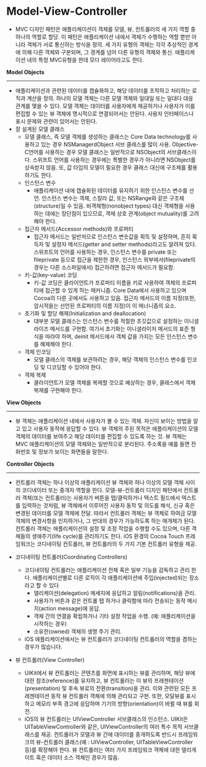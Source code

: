 # Model-View-Controller

- MVC 디자인 패턴은 애플리케이션이 객체를 모델, 뷰, 컨트롤러의 세 가지 역할 중 하나의 역할로 할당. 이 패턴은 애플리케이션 내에서 객체가 수행하는 역할 뿐만 아니라 객체가 서로 통신하는 방식을 정의. 세 가지 유형의 객체는 각각 추상적인 경계에 의해 다른 객체와 구분되며, 그 경계를 넘어 다른 유형의 객체와 통신. 애플리케이션 내의 특정 MVC유형을 한데 모다 레이어라고도 한다.

**Model Objects**

---

- 애플리케이션과 관련된 데이터를 캡슐화하고, 해당 데이터를 조작하고 처리하는 로직과 계산을 정의. 하나의 모델 객체는 다른 모델 객체와 일대일 또는 일대다 대응 관계를 맺을 수 있다. 모델 객체는 데이터를 사용자에게 제공하거나 사용자가 이를 편집할 수 있는 뷰 객체에 명시적으로 연결되어서는 안된다. 사용자 인터페이스나 표시 문제와 관련이 있어서는 안된다.
- 잘 설계된 모델 클래스
    - 모델 클래스, 즉 모델 객체를 생성하는 클래스는 Core Data technology를 사용하고 있는 경우 NSManagerdObject 서브 클래스를 많이 사용. Objective-C언어를 사용하는 경우 모델 클래스는 일반적으로 NSObject의 서브클래스이다. 스위프트 언어를 사용하는 경우에는 특별한 경우가 아니라면 NSObject를 상속받지 않음. 또, 값 타입의 모델이 필요한 경우 클래스 대신에 구조체를 활용하기도 한다.
    - 인스턴스 변수
        - 애플리케이션 내에 캡슐화된 데이터를 유지하기 위한 인스턴스 변수를 선언. 인스턴스 변수는 객체, 스칼라 값, 또는 NSRange와 같은 구조체(structure)일 수 있음. 비객체형(nonobject types) 대신 객체형을 사용하는 데에는 장단점이 있으므로, 객체 상호 관계(object mutuality)를 고려해야 한다.
    - 접근자 메서드(Accessor methods)와 프로퍼티
        - 접근자 메서드는 일반저으로 인스턴스 변숫값을 획득 및 설정하며, 흔히 휙득자 및 설정자 메서드(getter and setter methods)라고도 알려져 있다. 스위프트의 언어를 사용하는 경우, 인스턴스 변수를 private 또는 fileprivate 등으로 접근을 제한한 경우, 인스턴스 외부에서(fileprivate의 경우는 다른 소스파일에서) 접근하려면 접근자 메서드가 필요함.
    - 키-값(key-value) 코딩
        - 키-값 코딩은 클라이언트가 프로퍼티 이름을 키로 사용하여 객체의 프로퍼티에 접근할 수 있게 하는 메커니즘. Core Data에서 사용하고 있으며 Cocoa의 다른 곳에서도 사용하고 있음. 접근자 메서드의 이름 지정(또한, 암시적을는 선언된 프로퍼티의 이름 지정)이 이 메너니즘의 요소.
    - 초기화 및 할당 해제(Initialization and deallocation)
        - 대부분 모델 클래스는 인스턴스 변수를 적절한 초깃값으로 설정하는 이니셜라이즈 메서드를 구현함. 여기서 초기화는 이니셜라이저 메서드의 표준 형식을 따라야 하며, deinit 메서드에서 객체 값을 가지는 모든 인스턴스 변수를 해제해야 한다.
    - 객체 인코딩
        - 모델 클래스의 객체를 보관하려는 경우, 해당 객체의 인스턴스 변수를 인코딩 및 디코딩할 수 있어야 한다.
    - 객체 복제
        - 클라이언트가 모델 객체를 복제할 것으로 예상하는 경우, 클래스에서 객체 복제를 구현해야 한다.

**View Objects**

---

- 뷰 객체는 애플리케이션 내에서 사용자가 볼 수 있는 객체. 자신이 보이는 방법을 알고 있고 사용자 동작에 응답할 수 있다. 뷰 객체의 주된 목적은 애플리케이션의 모델 객체의 데이터를 보여주고 해당 데이터를 편집할 수 있도록 하는 것. 뷰 객체는 MVC 애플리케이션의 모델 객체와는 일반적으로 분리된다. 주소록을 예를 들면 전화번호 및 정보가 보이는 화면들을 말한다.

**Controller Objects**

---

- 컨트롤러 객체는 하나 이상의 애플리케이션 뷰 객체와 하나 이상의 모델 객체 사이의 코디네이터 또는 중개자 역할을 한다. 모델-뷰-컨트롤러 디자인 패턴에서 컨트롤러 객체(또는 컨트롤러)는 사용자가 버튼을 탭/클릭하거나 텍스트 필드에서 텍스트를 입력하는 것처럼, 뷰 객체에서 이루어진 사용자 동작 및 의도를 해석, 신규 혹은 변경된 데이터를 모델 객체에 전달. 따라서 컨트롤러 객체는 뷰 객체로 하여금 모델 객체의 변경사항을 인지하거나, 그 반대의 경우가 가능하도록 하는 매개체가 된다. 컨트롤러 객체는 애플리케이션의 설정 및 조정 작업을 수행할 수도 있으며, 다른 객체들의 생애주기(life cycle)를 관리하기도 한다. iOS 환경의 Cocoa Touch 프레임워크는 코디네이팅 컨트롤러, 뷰 컨트롤러의 두 가지 기본 컨트롤러 유형을 제공.

- 코디네이팅 컨트롤러(Coordinating Controllers)
    - 코디네이팅 컨트롤러는 애플리케이션 전체 혹은 일부 기능을 감독하고 관리 한다. 애플리케이션별로 다른 로직이 각 애플리케이션에 주입(injected)되는 장소라고 할 수 있다
        - 델리케이션(delegation) 메세지에 응답하고 알림(notifications)을 관리.
        - 사용자가 버튼과 같은 컨트롤 탭 하거나 클릭함에 따라 전송되는 동작 메시지(action message)에 응답.
        - 객체 간의 연결을 확립하거나 기타 설정 작업을 수행. (예: 애플리케이션을 시작하는 경우)
        - 소유한(owned) 객체의 생명 주기 관리.
    - iOS 애플리케이션에서는 뷰 컨트롤러가 코디네이팅 컨트롤러의 역할을 겸하는 경우가 많습니다.

- 뷰 컨트롤러(View Controller)
    - UIKit에서 뷰 컨트롤러는 콘텐츠를 화면에 표시하는 뷰를 관리하며, 해당 뷰에 대한 참조(reference)를 유지하고, 뷰 컨트롤러는 이 뷰의 프레젠테이션(presentation) 및 후속 뷰로의 전환(transition)을 관리. 이와 관련된 모든 프레젠테이션 동작 뷰 컨트롤러 객체에 의해 관리되고 구현. 또한, 모달뷰를 표시하고 메모리 부족 경고에 응답하며 기기의 방향(orientation)이 바뀔 때 뷰를 회전.
    - iOS의 뷰 컨트롤러는 UIViewController 서브클래스의 인스턴스. UIKit은 UITableViewController와 같은, UIViewController의 여러 특수 목적 서브클래스를 제공. 컨트롤러가 모델과 뷰 간에 데이터를 중개하도록 반드시 프레임워크의 뷰-컨트롤러 클래스(예 : UIViewController, UITableViewController 등)를 확장해야 한다. 뷰 컨트롤러는 여러 가지 프레임워크 객체에 대한 델리게이트 혹은 데이터 소스 객체인 경우가 많음.